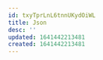 ```yaml
---
id: txyTprLnL6tnnUKydOiWL
title: Json
desc: ''
updated: 1641442213481
created: 1641442213481
---
```


